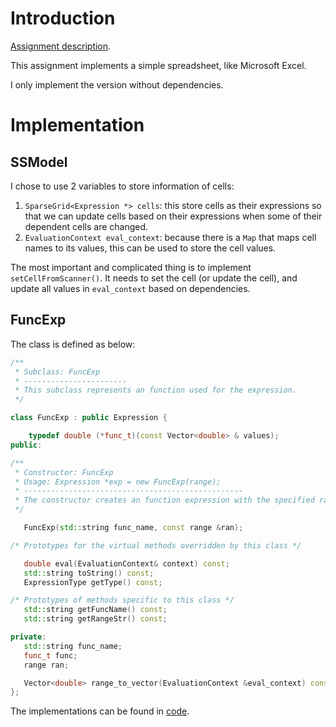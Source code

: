 # Introduction

[Assignment description](./32-Assignment-7-Stanford-1-2-3.pdf).

This assignment implements a simple spreadsheet, like Microsoft Excel.

I only implement the version without dependencies.

# Implementation

## SSModel

I chose to use 2 variables to store information of cells:

1. `SparseGrid<Expression *> cells`: this store cells as their expressions so that we can update cells based on their expressions when some of their dependent cells are changed.
2. `EvaluationContext eval_context`: because there is a `Map` that maps cell names to its values, this can be used to store the cell values.

The most important and complicated thing is to implement `setCellFromScanner()`. It needs to set the cell (or update the cell), and update all values in `eval_context` based on dependencies.

## FuncExp

The class is defined as below:

```cpp
/**
 * Subclass: FuncExp
 * -----------------------
 * This subclass represents an function used for the expression.
 */

class FuncExp : public Expression {

    typedef double (*func_t)(const Vector<double> & values);
public:

/**
 * Constructor: FuncExp
 * Usage: Expression *exp = new FuncExp(range);
 * -------------------------------------------------
 * The constructor creates an function expression with the specified range.
 */

   FuncExp(std::string func_name, const range &ran);

/* Prototypes for the virtual methods overridden by this class */

   double eval(EvaluationContext& context) const;
   std::string toString() const;
   ExpressionType getType() const;

/* Prototypes of methods specific to this class */
   std::string getFuncName() const;
   std::string getRangeStr() const;

private:
   std::string func_name;
   func_t func;
   range ran;

   Vector<double> range_to_vector(EvaluationContext &eval_context) const;
};
```

The implementations can be found in [code](./assign-7-stanford-123/src/exp.cpp).
